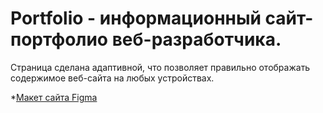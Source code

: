 # Portfolio - информационный сайт-портфолио веб-разработчика.
Страница сделана адаптивной, что позволяет правильно отображать содержимое веб-сайта на любых устройствах.

*[Макет сайта Figma](https://www.figma.com/file/14O7Pt4umh2Xq7wkGOWD3k/portfolio?type=design&node-id=2%3A0&mode=design&t=n6tqEdy2DbqH7Mk8-1)
